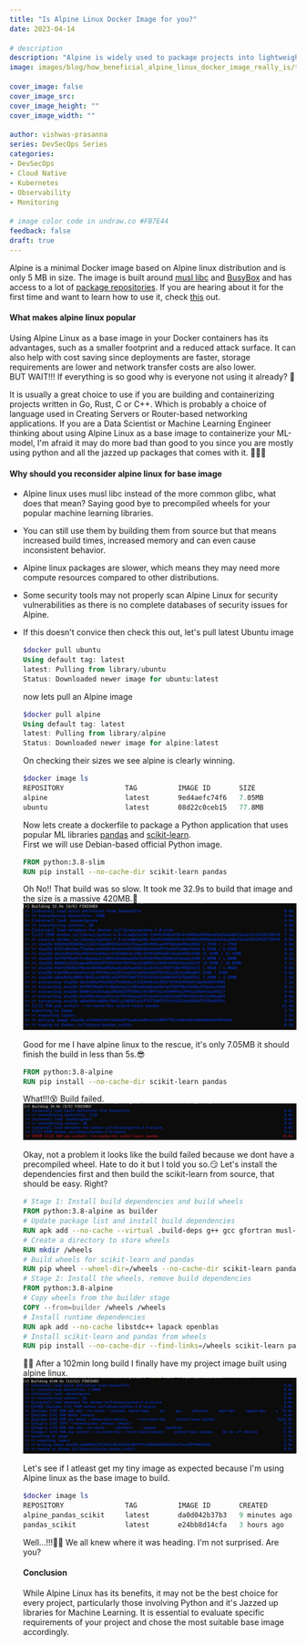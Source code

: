 ```yaml
---
title: "Is Alpine Linux Docker Image for you?"
date: 2023-04-14

# description
description: "Alpine is widely used to package projects into lightweight applications. It is one of the most used Docker official images based on Alpine Linux distribution."
image: images/blog/how_beneficial_alpine_linux_docker_image_really_is/technology.png

cover_image: false
cover_image_src: 
cover_image_height: ""
cover_image_width: ""

author: vishwas-prasanna
series: DevSecOps Series
categories:
- DevSecOps
- Cloud Native
- Kubernetes
- Observability
- Monitoring

# image color code in undraw.co #FB7E44 
feedback: false
draft: true
---
```


Alpine is a minimal Docker image based on Alpine linux distribution and is only 5 MB in size. The image is built around [musl libc](https://musl.libc.org/) and [BusyBox](https://www.busybox.net/) and has access to a lot of [package repositories](https://pkgs.alpinelinux.org/packages). If you are hearing about it for the first time and want to learn how to use it, check [this](https://www.docker.com/blog/how-to-use-the-alpine-docker-official-image/) out.

#### What makes alpine linux popular
Using Alpine Linux as a base image in your Docker containers has its advantages, such as a smaller footprint and a reduced attack surface. It can also help with cost saving since deployments are faster, storage requirements are lower and network transfer costs are also lower.  
BUT WAIT!!! If everything is so good why is everyone not using it already? 🤔

It is usually a great choice to use if you are building and containerizing projects written in Go, Rust, C or C++. Which is probably a choice of language used in Creating Servers or Router-based networking applications. If you are a Data Scientist or Machine Learning Engineer thinking about using Alpine Linux as a base image to containerize your ML-model, I'm afraid it may do more bad than good to you since you are mostly using python and all the jazzed up packages that comes with it. 😵‍💫🔨

#### Why should you reconsider alpine linux for base image
- Alpine linux uses musl libc instead of the more common glibc, what does that mean? Saying good bye to precompiled wheels for your popular machine learning libraries. 
- You can still use them by building them from source but that means increased build times, increased memory and can even cause inconsistent behavior.

- Alpine linux packages are slower, which means they may need more compute resources compared to other distributions.
- Some security tools may not properly scan Alpine Linux for security vulnerabilities as there is no complete databases of security issues for Alpine.

- If this doesn't convice then check this out, let's pull latest Ubuntu image
	```powershell
	$docker pull ubuntu
	Using default tag: latest 
	latest: Pulling from library/ubuntu 
	Status: Downloaded newer image for ubuntu:latest 
	```
	now lets pull an Alpine image
	```powershell
	$docker pull alpine
	Using default tag: latest
	latest: Pulling from library/alpine
	Status: Downloaded newer image for alpine:latest
	```
	On checking their sizes we see alpine is clearly winning.
	```powershell
	$docker image ls
	REPOSITORY               TAG          IMAGE ID       SIZE
	alpine                   latest       9ed4aefc74f6   7.05MB
	ubuntu                   latest       08d22c0ceb15   77.8MB
	```
	Now lets create a dockerfile to package a Python application that uses popular ML libraries [pandas](https://pypi.org/project/pandas/) and [scikit-learn](https://pypi.org/project/scikit-learn/).  
	First we will use Debian-based official Python image.
	```dockerfile
	FROM python:3.8-slim
	RUN pip install --no-cache-dir scikit-learn pandas
	```
	Oh No!! That build was so slow. It took me 32.9s to build that image and the size is a massive 420MB.🫤
	![build_image1](images/dockerbuild1.jpg)

	Good for me I have alpine linux to the rescue, it's only 7.05MB it should finish the build in less than 5s.😎
	```dockerfile
	FROM python:3.8-alpine
	RUN pip install --no-cache-dir scikit-learn pandas
	```
	What!!!😵 Build failed.
	![build_image2](images/dockerbuild2.jpg)

	Okay, not a problem it looks like the build failed because we dont have a precompiled wheel. Hate to do it but I told you so.😏 Let's install the dependencies first and then build the scikit-learn from source, that should be easy. Right?
	```dockerfile
	# Stage 1: Install build dependencies and build wheels
	FROM python:3.8-alpine as builder
	# Update package list and install build dependencies
	RUN apk add --no-cache --virtual .build-deps g++ gcc gfortran musl-dev lapack-dev openblas-dev
	# Create a directory to store wheels
	RUN mkdir /wheels
	# Build wheels for scikit-learn and pandas
	RUN pip wheel --wheel-dir=/wheels --no-cache-dir scikit-learn pandas
	# Stage 2: Install the wheels, remove build dependencies
	FROM python:3.8-alpine
	# Copy wheels from the builder stage
	COPY --from=builder /wheels /wheels
	# Install runtime dependencies
	RUN apk add --no-cache libstdc++ lapack openblas
	# Install scikit-learn and pandas from wheels
	RUN pip install --no-cache-dir --find-links=/wheels scikit-learn pandas && rm -rf /wheels
	```
	😮‍💨 After a 102min long build I finally have my project image built using alpine linux.
	![build_image3](images/dockerbuild3.jpg)

	Let's see if I atleast get my tiny image as expected because I'm using Alpine linux as the base image to build.
	```powershell
	$docker image ls
	REPOSITORY               TAG          IMAGE ID       CREATED         SIZE
	alpine_pandas_scikit     latest       da0d042b37b3   9 minutes ago   604MB
	pandas_scikit            latest       e24bb8d14cfa   3 hours ago     420MB
	```
	Well...!!!😮‍💨 We all knew where it was heading. I'm not surprised. Are you?

	#### Conclusion
	While Alpine Linux has its benefits, it may not be the best choice for every project, particularly those involving Python and it's Jazzed up libraries for Machine Learning. It is essential to evaluate specific requirements of your project and chose the most suitable base image accordingly.
